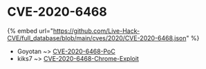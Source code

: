 # CVE-2020-6468
{% embed url="https://github.com/Live-Hack-CVE/full_database/blob/main/cves/2020/CVE-2020-6468.json" %}

* Goyotan ~> [CVE-2020-6468-PoC](https://www.alice-snow.ru/2020/database/cve-2020-6468/cve-2020-6468-poc-goyotan)
* kiks7 ~> [CVE-2020-6468-Chrome-Exploit](https://www.alice-snow.ru/2020/database/cve-2020-6468/cve-2020-6468-chrome-exploit-kiks7)